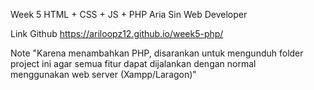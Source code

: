 Week 5 HTML + CSS + JS + PHP
Aria Sin
Web Developer

Link Github
https://ariloopz12.github.io/week5-php/

Note
"Karena menambahkan PHP, disarankan untuk mengunduh folder project ini agar semua fitur dapat dijalankan dengan normal menggunakan web server (Xampp/Laragon)"
